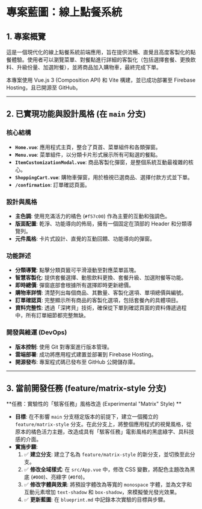 # 專案藍圖：線上點餐系統

## 1. 專案概覽

這是一個現代化的線上點餐系統前端應用，旨在提供流暢、直覺且高度客製化的點餐體驗。使用者可以瀏覽菜單、對餐點進行詳細的客製化（包括選擇套餐、更換飲料、升級份量、加選附餐），並將商品加入購物車，最終完成下單。

本專案使用 Vue.js 3 (Composition API) 和 Vite 構建，並已成功部署至 Firebase Hosting，且已開源至 GitHub。

---

## 2. 已實現功能與設計風格 (在 `main` 分支)

### 核心結構

-   **`Home.vue`**: 應用程式主頁，整合了頁首、菜單組件和各類彈窗。
-   **`Menu.vue`**: 菜單組件，以分類卡片形式展示所有可點選的餐點。
-   **`ItemCustomizationModal.vue`**: 商品客製化彈窗，是整個系統互動最複雜的核心。
-   **`ShoppingCart.vue`**: 購物車彈窗，用於檢視已選商品、選擇付款方式並下單。
-   **`/confirmation`**: 訂單確認頁面。

### 設計與風格

-   **主色調**: 使用充滿活力的橘色 (`#f57c00`) 作為主要的互動和強調色。
-   **版面配置**: 乾淨、功能導向的佈局，擁有一個固定在頂部的 Header 和分類導覽列。
-   **元件風格**: 卡片式設計、直覺的互動回饋、功能導向的彈窗。

### 功能詳述

- **分類導覽**: 點擊分類頁籤可平滑滾動至對應菜單區塊。
- **智慧客製化**: 提供套餐選擇、動態飲料更換、套餐升級、加選附餐等功能。
- **即時總價**: 彈窗底部會根據所有選擇即時更新總價。
- **購物車詳情**: 清楚列出每個商品、其數量、客製化選項、單項總價與編號。
- **訂單確認頁**: 完整顯示所有商品的客製化選項，包括套餐內的具體項目。
- **資料完整性**: 透過「深拷貝」技術，確保從下單到確認頁面的資料傳遞過程中，所有訂單細節都完整無缺。

### 開發與維運 (DevOps)

- **版本控制**: 使用 Git 對專案進行版本管理。
- **雲端部署**: 成功將應用程式建置並部署到 Firebase Hosting。
- **開源發布**: 專案程式碼已發布至 GitHub 公開儲存庫。

---

## 3. 當前開發任務 (feature/matrix-style 分支)

**任務：實驗性的「駭客任務」風格改造 (Experimental "Matrix" Style)
**

-   **目標**: 在不影響 `main` 分支穩定版本的前提下，建立一個獨立的 `feature/matrix-style` 分支。在此分支上，將整個應用程式的視覺風格，從原本的橘色活力主題，改造成具有「駭客任務」電影風格的黑底綠字、具科技感的介面。
-   **實施步驟**:
    1.  ✅ **建立分支**: 建立了名為 `feature/matrix-style` 的新分支，並切換至此分支。
    2.  ✅ **修改全域樣式**: 在 `src/App.vue` 中，修改 CSS 變數，將配色主題改為黑底 (`#000`)、亮綠字 (`#0f0`)。
    3.  ✅ **修改字體與效果**: 將預設字體改為等寬的 `monospace` 字體，並為文字和互動元素增加 `text-shadow` 和 `box-shadow`，來模擬螢光發光效果。
    4.  ✅ **更新藍圖**: 在 `blueprint.md` 中記錄本次實驗的目標與步驟。
